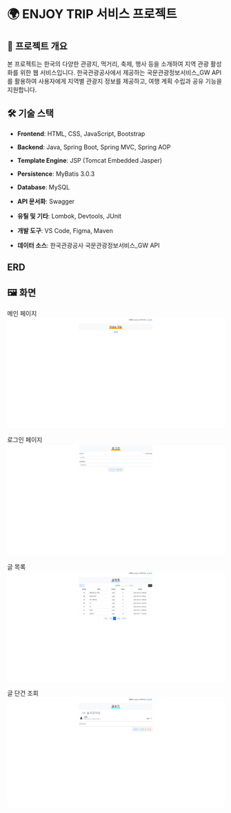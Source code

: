 # 🌍 ENJOY TRIP 서비스 프로젝트

## 📝 프로젝트 개요

본 프로젝트는 한국의 다양한 관광지, 먹거리, 축제, 행사 등을 소개하여 지역 관광 활성화를 위한 웹 서비스입니다. 한국관광공사에서 제공하는 국문관광정보서비스\_GW API를 활용하여 사용자에게 지역별 관광지 정보를 제공하고, 여행 계획 수립과 공유 기능을 지원합니다.

## 🛠️ 기술 스택

- **Frontend**: HTML, CSS, JavaScript, Bootstrap

- **Backend**: Java, Spring Boot, Spring MVC, Spring AOP

- **Template Engine**: JSP (Tomcat Embedded Jasper)

- **Persistence**: MyBatis 3.0.3

- **Database**: MySQL

- **API 문서화**: Swagger

- **유틸 및 기타**: Lombok, Devtools, JUnit

- **개발 도구**: VS Code, Figma, Maven

- **데이터 소스**: 한국관광공사 국문관광정보서비스\_GW API

## ERD

## 🖼️ 화면

메인 페이지
![alt text](image.png)

로그인 페이지
![alt text](image-1.png)

글 목록
![alt text](image-2.png)

글 단건 조회
![alt text](image-3.png)
